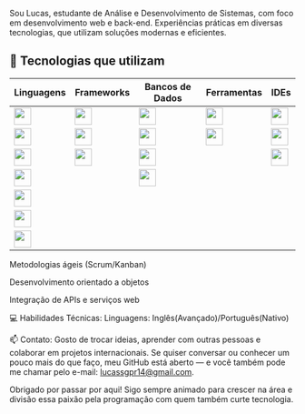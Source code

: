 Sou Lucas, estudante de Análise e Desenvolvimento de Sistemas, com foco em desenvolvimento web e back-end. Experiências práticas em diversas tecnologias, que utilizam soluções modernas e eficientes.

## 🧰 Tecnologias que utilizam

| Linguagens | Frameworks | Bancos de Dados | Ferramentas | IDEs |
|------------|------------|-----------------|-------------|------|
| <img src="https://cdn.jsdelivr.net/gh/devicons/devicon/icons/html5/html5-original.svg" width="30"/> | <img src="https://cdn.jsdelivr.net/gh/devicons/devicon/icons/spring/spring-original.svg" width="30"/> | <img src="https://cdn.jsdelivr.net/gh/devicons/devicon/icons/mysql/mysql-original.svg" width="30"/> | <img src="https://cdn.jsdelivr.net/gh/devicons/devicon/icons/git/git-original.svg" width="30"/> | <img src="https://cdn.jsdelivr.net/gh/devicons/devicon/icons/vscode/vscode-original.svg" width="30"/> |
| <img src="https://cdn.jsdelivr.net/gh/devicons/devicon/icons/css3/css3-original.svg" width="30"/> | <img src="https://cdn.jsdelivr.net/gh/devicons/devicon/icons/bootstrap/bootstrap-original.svg" width="30"/> | <img src="https://cdn.jsdelivr.net/gh/devicons/devicon/icons/mariadb/mariadb-original.svg" width="30"/> | <img src="https://cdn.jsdelivr.net/gh/devicons/devicon/icons/github/github-original.svg" width="30"/> | <img src="https://cdn.jsdelivr.net/gh/devicons/devicon/icons/intellij/intellij-original.svg" width="30"/> |
| <img src="https://cdn.jsdelivr.net/gh/devicons/devicon/icons/javascript/javascript-original.svg" width="30"/> | <img src="https://cdn.jsdelivr.net/gh/devicons/devicon/icons/php/php-original.svg" width="30"/> | <img src="https://cdn.jsdelivr.net/gh/devicons/devicon/icons/mongodb/mongodb-original.svg" width="30"/> |  | <img src="https://cdn.jsdelivr.net/gh/devicons/devicon/icons/eclipse/eclipse-original.svg" width="30"/> |
| <img src="https://cdn.jsdelivr.net/gh/devicons/devicon/icons/java/java-original.svg" width="30"/> |  | <img src="https://cdn.jsdelivr.net/gh/devicons/devicon/icons/sqlite/sqlite-original.svg" width="30"/> |  |  |
| <img src="https://cdn.jsdelivr.net/gh/devicons/devicon/icons/c/c-original.svg" width="30"/> |  |  |  |  |
| <img src="https://cdn.jsdelivr.net/gh/devicons/devicon/icons/cplusplus/cplusplus-original.svg" width="30"/> |  |  |  |  |
| <img src="https://cdn.jsdelivr.net/gh/devicons/devicon/icons/python/python-original.svg" width="30"/> |  |  |  |  |



Metodologias ágeis (Scrum/Kanban)

Desenvolvimento orientado a objetos

Integração de APIs e serviços web

💻 Habilidades Técnicas:
Linguagens: Inglês(Avançado)/Português(Nativo) 

📫 Contato:
Gosto de trocar ideias, aprender com outras pessoas e colaborar em projetos internacionais. Se quiser conversar ou conhecer um pouco mais do que faço, meu GitHub está aberto — e você também pode me chamar pelo e-mail: lucassgpr14@gmail.com.

Obrigado por passar por aqui! Sigo sempre animado para crescer na área e divisão essa paixão pela programação com quem também curte tecnologia.

 
